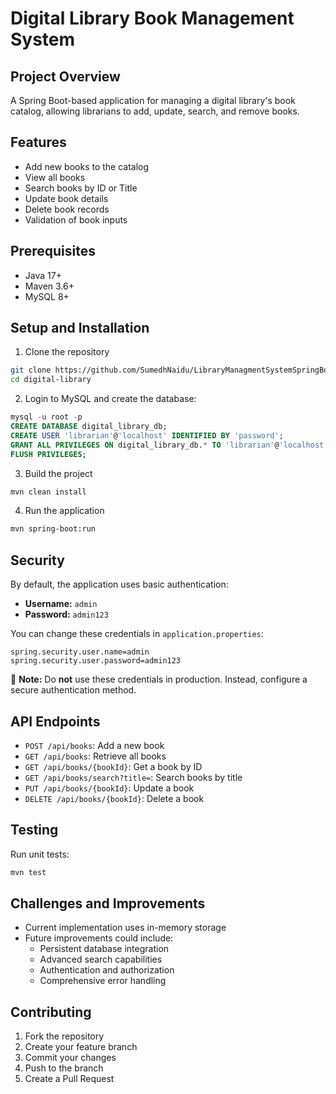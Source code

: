 # Digital Library Book Management System

## Project Overview
A Spring Boot-based application for managing a digital library's book catalog, allowing librarians to add, update, search, and remove books.

## Features
- Add new books to the catalog
- View all books
- Search books by ID or Title
- Update book details
- Delete book records
- Validation of book inputs

## Prerequisites
- Java 17+
- Maven 3.6+
- MySQL 8+

## Setup and Installation
1. Clone the repository
```bash
git clone https://github.com/SumedhNaidu/LibraryManagmentSystemSpringBoot.git
cd digital-library
```

2. Login to MySQL and create the database:
```sql
mysql -u root -p
CREATE DATABASE digital_library_db;
CREATE USER 'librarian'@'localhost' IDENTIFIED BY 'password';
GRANT ALL PRIVILEGES ON digital_library_db.* TO 'librarian'@'localhost';
FLUSH PRIVILEGES;
```

3. Build the project
```bash
mvn clean install
```

4. Run the application
```bash
mvn spring-boot:run
```

## Security
By default, the application uses basic authentication:

- **Username:** `admin`
- **Password:** `admin123`

You can change these credentials in `application.properties`:

```properties
spring.security.user.name=admin
spring.security.user.password=admin123
```

🔹 **Note:** Do **not** use these credentials in production. Instead, configure a secure authentication method.

## API Endpoints
- `POST /api/books`: Add a new book
- `GET /api/books`: Retrieve all books
- `GET /api/books/{bookId}`: Get a book by ID
- `GET /api/books/search?title=`: Search books by title
- `PUT /api/books/{bookId}`: Update a book
- `DELETE /api/books/{bookId}`: Delete a book

## Testing
Run unit tests:
```bash
mvn test
```

## Challenges and Improvements
- Current implementation uses in-memory storage
- Future improvements could include:
  - Persistent database integration
  - Advanced search capabilities
  - Authentication and authorization
  - Comprehensive error handling

## Contributing
1. Fork the repository
2. Create your feature branch
3. Commit your changes
4. Push to the branch
5. Create a Pull Request

